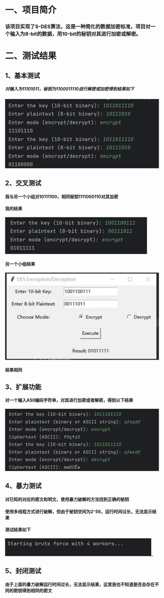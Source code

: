 # 一、项目简介<br>
### 该项目实现了S-DES算法，这是一种简化的数据加密标准，项目对一个输入为8-bit的数据，用10-bit的秘钥对其进行加密或解密。<br>
# 二、测试结果<br>
## 1、基本测试  
##### 对输入为11101011，秘钥为1100011110进行解密或加密得到结果如下  
![image](https://github.com/douge999/S-DES/blob/main/image/ba01500e-c780-41df-9f29-ab6e1258cc24.png)  
## 2、交叉测试  
#### 我与另一个小组对10111100，相同秘钥1111000110对其加密  
#### 我的结果  
![image](https://github.com/douge999/S-DES/blob/main/image/5a887829484e6f69972ca41005d6825e.png)
#### 另一个小组结果  
![image](https://github.com/douge999/S-DES/blob/main/image/47274b76fdb30dfaf4cadaad615fac62.png)
#### 结果相同
## 3、扩展功能  
#### 对一个输入ASII编码字符串，对其进行加密或者解密，得到以下结果  
![image](https://github.com/douge999/S-DES/blob/main/image/210db2c3a0d53c9c1fc450b321b092a8.png)  
## 4、暴力测试
#### 对已知的对应的密文和明文，使用暴力破解的方法找到正确的秘钥  
#### 使用多线程方式进行破解，但由于秘钥空间为2`^`56，运行时间过长，无法显示结果
#### 测试结果如下  
![image](https://github.com/douge999/S-DES/blob/main/image/851b9f05fa13688c289535cfa285b268.png)_  
## 5、封闭测试  
#### 由于上面的暴力破解运行时间过长，无法显示结果，这里我也不知道是否会存在不同的密钥得到相同的密文
